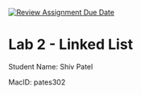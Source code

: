 [![Review Assignment Due Date](https://classroom.github.com/assets/deadline-readme-button-22041afd0340ce965d47ae6ef1cefeee28c7c493a6346c4f15d667ab976d596c.svg)](https://classroom.github.com/a/HnEE-Zi7)
# Lab 2 - Linked List

Student Name: Shiv Patel

MacID: pates302
